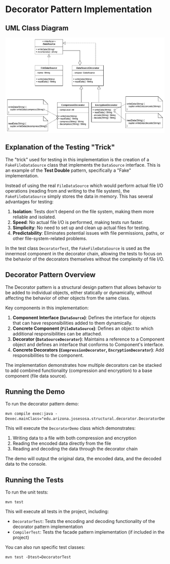 # Decorator Pattern Implementation

## UML Class Diagram
![Decorator Pattern UML](.diagrams/assignment-decorator-diagram.drawio.png)

## Explanation of the Testing "Trick"
The "trick" used for testing in this implementation is the creation of a `FakeFileDataSource` class that implements the
`DataSource` interface. This is an example of the **Test Double** pattern, specifically a "Fake" implementation.

Instead of using the real `FileDataSource` which would perform actual file I/O operations (reading from and writing to
the file system), the `FakeFileDataSource` simply stores the data in memory. This has several advantages for testing:

1. **Isolation**: Tests don't depend on the file system, making them more reliable and isolated.
2. **Speed**: No actual file I/O is performed, making tests run faster.
3. **Simplicity**: No need to set up and clean up actual files for testing.
4. **Predictability**: Eliminates potential issues with file permissions, paths, or other file-system-related problems.

In the test class `DecoratorTest`, the `FakeFileDataSource` is used as the innermost component in the decorator chain,
allowing the tests to focus on the behavior of the decorators themselves without the complexity of file I/O.

## Decorator Pattern Overview
The Decorator pattern is a structural design pattern that allows behavior to be added to individual objects, either
statically or dynamically, without affecting the behavior of other objects from the same class.

Key components in this implementation:
1. **Component Interface (`DataSource`)**: Defines the interface for objects that can have responsibilities added to
them dynamically.
2. **Concrete Component (`FileDataSource`)**: Defines an object to which additional responsibilities can be attached.
3. **Decorator (`DataSourceDecorator`)**: Maintains a reference to a Component object and defines an interface that
conforms to Component's interface.
4. **Concrete Decorators (`CompressionDecorator`, `EncryptionDecorator`)**: Add responsibilities to the component.

The implementation demonstrates how multiple decorators can be stacked to add combined functionality (compression
and encryption) to a base component (file data source).

## Running the Demo

To run the decorator pattern demo:
```
mvn compile exec:java -Dexec.mainClass="edu.arizona.josesosa.structural.decorator.DecoratorDemo"
```
This will execute the `DecoratorDemo` class which demonstrates:
1. Writing data to a file with both compression and encryption
2. Reading the encoded data directly from the file
3. Reading and decoding the data through the decorator chain

The demo will output the original data, the encoded data, and the decoded data to the console.

## Running the Tests
To run the unit tests:
```
mvn test
```
This will execute all tests in the project, including:
- `DecoratorTest`: Tests the encoding and decoding functionality of the decorator pattern implementation
- `CompilerTest`: Tests the facade pattern implementation (if included in the project)

You can also run specific test classes:
```
mvn test -Dtest=DecoratorTest
```